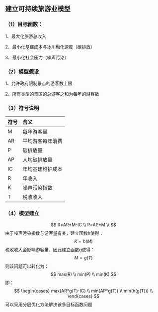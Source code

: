## 建立可持续旅游业模型

### （1）目标函数：
1、最大化旅游总收入

2、最小化基建成本与冰川融化速度（碳排放）

3、最小化社会压力（噪声污染）

### （2）模型假设
1、允许政府限制景点的游客数上限

2、所有类型的景区的总游客之和为每年的游客数

### （3）符号说明
| 符号 | 含义             |
|------|:-----------------|
| M    | 每年游客量       |
| AR   | 平均游客每年消费 |
| P    | 碳排放量         |
| AP   | 人均碳排放量     |
| IC   | 年均基建维护成本 |
| R    | 年收入           |
| K    | 噪声污染指数     |
| T    | 税收收入         |
### （4）模型建立

$$
R=AR*M-IC \\
P=AP*M \\
$$
由于噪声污染指数与游客量有关，建立函数h使得：
$$
K=h(M) 
$$
税收收入会影响游客量，因此建立函数g使得：
$$
M=g(T)
$$
则该问题可以转化为：
$$
max(R) \\
min(P) \\
min(K)
$$
即：
$$
\begin{cases}
max(AR*g(T)-IC) \\
min(AP*g(T)) \\
min(h(g(T))) \\
\end{cases}
$$
可以采用分层优化方法解决该多目标函数问题
